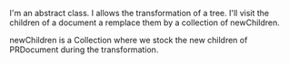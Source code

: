 I'm an abstract class. I allows the transformation of a tree. I'll visit the children of a document a remplace them by a collection of newChildren.

newChildren is a Collection where we stock the new children of PRDocument during the transformation.